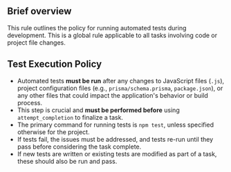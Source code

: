 ## Brief overview
This rule outlines the policy for running automated tests during development. This is a global rule applicable to all tasks involving code or project file changes.

## Test Execution Policy
- Automated tests **must be run** after any changes to JavaScript files (`.js`), project configuration files (e.g., `prisma/schema.prisma`, `package.json`), or any other files that could impact the application's behavior or build process.
- This step is crucial and **must be performed before** using `attempt_completion` to finalize a task.
- The primary command for running tests is `npm test`, unless specified otherwise for the project.
- If tests fail, the issues must be addressed, and tests re-run until they pass before considering the task complete.
- If new tests are written or existing tests are modified as part of a task, these should also be run and pass.

